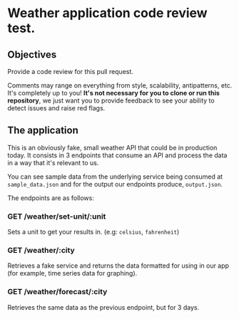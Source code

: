 # Weather application code review test.

## Objectives

Provide a code review for this pull request.

Comments may range on everything from style, scalability, antipatterns, etc. It's completely up to you! **It's not necessary for you to clone or run this repository**, we just want you to provide feedback to see your ability to detect issues and raise red flags.

## The application

This is an obviously fake, small weather API that could be in production today.
It consists in 3 endpoints that consume an API and process the data in a way that it's relevant to us.

You can see sample data from the underlying service being consumed at `sample_data.json` and for the output our endpoints produce, `output.json`.

The endpoints are as follows:

### GET /weather/set-unit/:unit

Sets a unit to get your results in. (e.g: `celsius`, `fahrenheit`)

### GET /weather/:city

Retrieves a fake service and returns the data formatted for using in our app (for example, time series data for graphing).

### GET /weather/forecast/:city

Retrieves the same data as the previous endpoint, but for 3 days.

